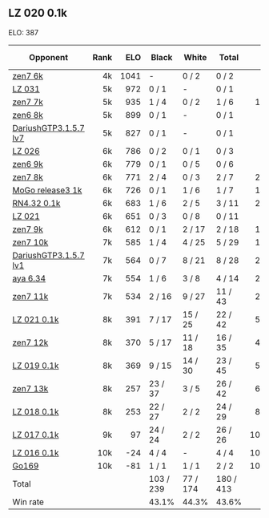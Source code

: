 ## LZ 020 0.1k ##

ELO: 387

Opponent | Rank | ELO | Black | White | Total | Win rate
---------|-----:|----:|-------|-------|-------|-------:
[zen7 6k](zen7%206k.md) | 4k | 1041 | - | 0 / 2 | 0 / 2 | 0.0%
[LZ 031](LZ%20031.md) | 5k | 972 | 0 / 1 | - | 0 / 1 | 0.0%
[zen7 7k](zen7%207k.md) | 5k | 935 | 1 / 4 | 0 / 2 | 1 / 6 | 16.7%
[zen6 8k](zen6%208k.md) | 5k | 899 | 0 / 1 | - | 0 / 1 | 0.0%
[DariushGTP3.1.5.7 lv7](DariushGTP3.1.5.7%20lv7.md) | 5k | 827 | 0 / 1 | - | 0 / 1 | 0.0%
[LZ 026](LZ%20026.md) | 6k | 786 | 0 / 2 | 0 / 1 | 0 / 3 | 0.0%
[zen6 9k](zen6%209k.md) | 6k | 779 | 0 / 1 | 0 / 5 | 0 / 6 | 0.0%
[zen7 8k](zen7%208k.md) | 6k | 771 | 2 / 4 | 0 / 3 | 2 / 7 | 28.6%
[MoGo release3 1k](MoGo%20release3%201k.md) | 6k | 726 | 0 / 1 | 1 / 6 | 1 / 7 | 14.3%
[RN4.32 0.1k](RN4.32%200.1k.md) | 6k | 683 | 1 / 6 | 2 / 5 | 3 / 11 | 27.3%
[LZ 021](LZ%20021.md) | 6k | 651 | 0 / 3 | 0 / 8 | 0 / 11 | 0.0%
[zen7 9k](zen7%209k.md) | 6k | 612 | 0 / 1 | 2 / 17 | 2 / 18 | 11.1%
[zen7 10k](zen7%2010k.md) | 7k | 585 | 1 / 4 | 4 / 25 | 5 / 29 | 17.2%
[DariushGTP3.1.5.7 lv1](DariushGTP3.1.5.7%20lv1.md) | 7k | 564 | 0 / 7 | 8 / 21 | 8 / 28 | 28.6%
[aya 6.34](aya%206.34.md) | 7k | 554 | 1 / 6 | 3 / 8 | 4 / 14 | 28.6%
[zen7 11k](zen7%2011k.md) | 7k | 534 | 2 / 16 | 9 / 27 | 11 / 43 | 25.6%
[LZ 021 0.1k](LZ%20021%200.1k.md) | 8k | 391 | 7 / 17 | 15 / 25 | 22 / 42 | 52.4%
[zen7 12k](zen7%2012k.md) | 8k | 370 | 5 / 17 | 11 / 18 | 16 / 35 | 45.7%
[LZ 019 0.1k](LZ%20019%200.1k.md) | 8k | 369 | 9 / 15 | 14 / 30 | 23 / 45 | 51.1%
[zen7 13k](zen7%2013k.md) | 8k | 257 | 23 / 37 | 3 / 5 | 26 / 42 | 61.9%
[LZ 018 0.1k](LZ%20018%200.1k.md) | 8k | 253 | 22 / 27 | 2 / 2 | 24 / 29 | 82.8%
[LZ 017 0.1k](LZ%20017%200.1k.md) | 9k | 97 | 24 / 24 | 2 / 2 | 26 / 26 | 100.0%
[LZ 016 0.1k](LZ%20016%200.1k.md) | 10k | -24 | 4 / 4 | - | 4 / 4 | 100.0%
[Go169](Go169.md) | 10k | -81 | 1 / 1 | 1 / 1 | 2 / 2 | 100.0%
Total | | | 103 / 239 | 77 / 174 | 180 / 413 | 
Win rate| | | 43.1% | 44.3% | 43.6% | 
